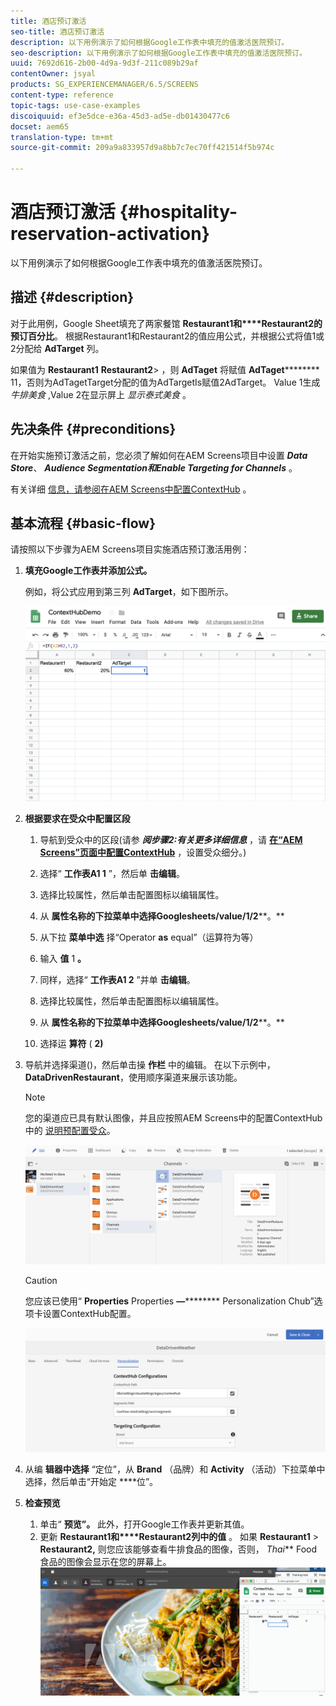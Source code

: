 ```yaml
---
title: 酒店预订激活
seo-title: 酒店预订激活
description: 以下用例演示了如何根据Google工作表中填充的值激活医院预订。
seo-description: 以下用例演示了如何根据Google工作表中填充的值激活医院预订。
uuid: 7692d616-2b00-4d9a-9d3f-211c089b29af
contentOwner: jsyal
products: SG_EXPERIENCEMANAGER/6.5/SCREENS
content-type: reference
topic-tags: use-case-examples
discoiquuid: ef3e5dce-e36a-45d3-ad5e-db01430477c6
docset: aem65
translation-type: tm+mt
source-git-commit: 209a9a833957d9a8bb7c7ec70ff421514f5b974c

---
```



# 酒店预订激活 {#hospitality-reservation-activation}

以下用例演示了如何根据Google工作表中填充的值激活医院预订。

## 描述 {#description}

对于此用例，Google Sheet填充了两家餐馆 **Restaurant1和****Restaurant2的预订百分比**。 根据Restaurant1和Restaurant2的值应用公式，并根据公式将值1或2分配给 **AdTarget** 列。

如果值为 **Restaurant1** **Restaurant2**&gt; ，则 **AdTaget** 将赋值 **AdTaget********** 11，否则为AdTagetTarget分配的值为AdTargetIs赋值2AdTarget。 Value 1生成 *牛排美食* ,Value 2在显示屏上 *显示泰式美食* 。

## 先决条件 {#preconditions}

在开始实施预订激活之前，您必须了解如何在AEM Screens项目中设置 ***Data Store***、 ***Audience Segmentation******和Enable Targeting for Channels*** 。

有关详细 [信息，请参阅在AEM Screens中配置ContextHub](configuring-context-hub.md) 。

## 基本流程 {#basic-flow}

请按照以下步骤为AEM Screens项目实施酒店预订激活用例：

1. **填充Google工作表并添加公式。**

   例如，将公式应用到第三列 **AdTarget**，如下图所示。

   ![screen_shot_2019-04-29at94132am](assets/screen_shot_2019-04-29at94132am.png)

1. **根据要求在受众中配置区段**

   1. 导航到受众中的区段(请参 ***阅步骤2:有关更多详细信息*** ，请 **[在“AEM Screens”页面中配置ContextHub](configuring-context-hub.md)** ，设置受众细分。)

   1. 选择“ **工作表A1 1** ”，然后单 **击编辑**。

   1. 选择比较属性，然后单击配置图标以编辑属性。
   1. 从 **属性名称的下拉菜单中选择Googlesheets/value/1/2****。**

   1. 从下拉 **菜单中选** 择“Operator **as** equal”（运算符为等）

   1. 输入 **值** 1 **。**

   1. 同样，选择“ **工作表A1 2** ”并单 **击编辑**。

   1. 选择比较属性，然后单击配置图标以编辑属性。
   1. 从 **属性名称的下拉菜单中选择Googlesheets/value/1/2****。**

   1. 选择运 **算符** ( **2)**

1. 导航并选择渠道()，然后单击操 **作栏** 中的编辑。 在以下示例中， **DataDrivenRestaurant**，使用顺序渠道来展示该功能。

   >[!NOTE]
   >
   >您的渠道应已具有默认图像，并且应按照AEM Screens中的配置ContextHub中的 [说明预配置受众](configuring-context-hub.md)。

   ![screen_shot_2019-05-08at14652pm](assets/screen_shot_2019-05-08at14652pm.png)

   >[!CAUTION]
   >
   >您应该已使用“ **Properties** Properties **—********** Personalization Chub”选项卡设置ContextHub配置。

   ![screen_shot_2019-05-08at114106am](assets/screen_shot_2019-05-08at114106am.png)

1. 从编 **辑器中选择** “定位”，从 **Brand** （品牌）和 **Activity** （活动）下拉菜单中选择，然后单击“开始定 ****&#x200B;位”。
1. **检查预览**

   1. 单击“ **预览”。** 此外，打开Google工作表并更新其值。
   1. 更新 **Restaurant1和****Restaurant2列中的值** 。 如果 **Restaurant1** &gt; **Restaurant2,** 则您应该能够查看牛排食品的图像，否则， *Thai*** Food食品的图像会显示在您的屏幕上。
   ![result5](assets/result5.gif)

